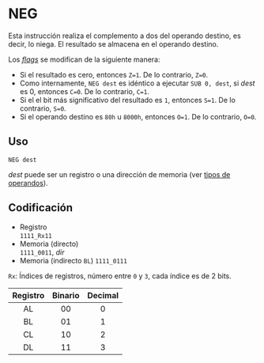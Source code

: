 # NEG

Esta instrucción realiza el complemento a dos del operando destino, es decir, lo niega. El resultado se almacena en el operando destino.

Los [_flags_](../cpu#flags) se modifican de la siguiente manera:

- Si el resultado es cero, entonces `Z=1`. De lo contrario, `Z=0`.
- Como internamente, `NEG dest` es idéntico a ejecutar `SUB 0, dest`, si _dest_ es 0, entonces `C=0`. De lo contrario, `C=1`.
- Si el el bit más significativo del resultado es `1`, entonces `S=1`. De lo contrario, `S=0`.
- Si el operando destino es `80h` u `8000h`, entonces `O=1`. De lo contrario, `O=0`.

## Uso

```vonsim
NEG dest
```

_dest_ puede ser un registro o una dirección de memoria (ver [tipos de operandos](../assembly#operandos)).

## Codificación
- Registro  
  `1111_Rx11`
- Memoria (directo)  
  `1111_0011`, _dir_
- Memoria (indirecto `BL`)
  `1111_0111`


`Rx`: Índices de registros, número entre `0` y `3`, cada índice es de 2 bits.

| Registro | Binario | Decimal |
|:--------:|:-------:|:-------:|
|   AL     |   00    |    0    |
|   BL     |   01    |    1    |
|   CL     |   10    |    2    |
|   DL     |   11    |    3    |